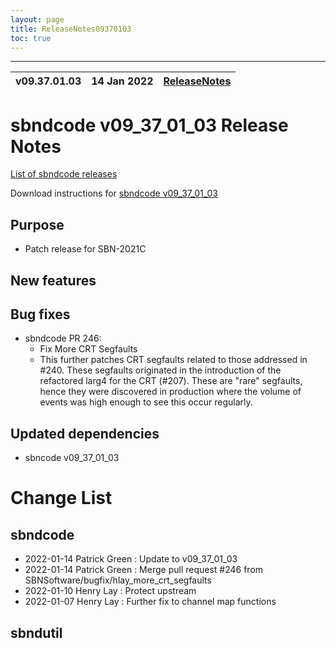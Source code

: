 ```yaml
---
layout: page
title: ReleaseNotes09370103
toc: true
---
```


-----------------------------------------------------------------------------
| v09.37.01.03 | 14 Jan 2022 | [ReleaseNotes](ReleaseNotes09370103.html) |
| --- | --- | --- |



sbndcode v09_37_01_03 Release Notes
=======================================================================================

[List of sbndcode releases](List_of_SBND_code_releases.html)

Download instructions for [sbndcode v09_37_01_03](http://scisoft.fnal.gov/scisoft/bundles/sbnd/v09_37_01_03/sbndcode-v09_37_01_03.html)

Purpose
---------------------------------------------------

* Patch release for SBN-2021C

New features
---------------------------------------------------

Bug fixes
---------------------------------------------------

* sbndcode PR 246:
  * Fix More CRT Segfaults
  * This further patches CRT segfaults related to those addressed in #240. These segfaults originated in the introduction of the refactored larg4 for the CRT (#207). These are "rare" segfaults, hence they were discovered in production where the volume of events was high enough to see this occur regularly.

Updated dependencies
---------------------------------------------------

* sbncode v09_37_01_03

Change List
==========================================

sbndcode
---------------------------------------------------

* 2022-01-14  Patrick Green : Update to v09_37_01_03
* 2022-01-14  Patrick Green : Merge pull request #246 from SBNSoftware/bugfix/hlay_more_crt_segfaults
* 2022-01-10  Henry Lay : Protect upstream
* 2022-01-07  Henry Lay : Further fix to channel map functions

sbndutil
---------------------------------------------------
